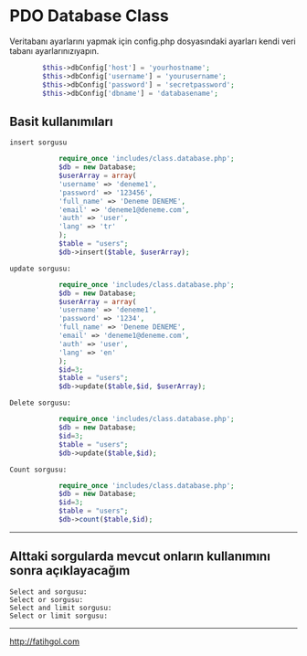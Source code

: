 PDO Database Class
=================

Veritabanı ayarlarını yapmak için config.php dosyasındaki ayarları kendi veri tabanı ayarlarınızıyapın.
```php
		$this->dbConfig['host'] = 'yourhostname';
        $this->dbConfig['username'] = 'yourusername';
        $this->dbConfig['password'] = 'secretpassword';
        $this->dbConfig['dbname'] = 'databasename';
```
Basit kullanımıları
-------------------
	insert sorgusu
```php
			require_once 'includes/class.database.php';
			$db = new Database;
			$userArray = array(
			'username' => 'deneme1',
			'password' => '123456',
			'full_name' => 'Deneme DENEME',
			'email' => 'deneme1@deneme.com',
			'auth' => 'user',
			'lang' => 'tr'
			);
			$table = "users";
			$db->insert($table, $userArray);
```
	update sorgusu:
```php
			require_once 'includes/class.database.php';
			$db = new Database;
			$userArray = array(
			'username' => 'deneme1',
			'password' => '1234',
			'full_name' => 'Deneme DENEME',
			'email' => 'deneme1@deneme.com',
			'auth' => 'user',
			'lang' => 'en'
			);
			$id=3;
			$table = "users";
			$db->update($table,$id, $userArray);
```
	Delete sorgusu:
```php
			require_once 'includes/class.database.php';
			$db = new Database;
			$id=3;
			$table = "users";
			$db->update($table,$id);
```
	Count sorgusu:
```php
			require_once 'includes/class.database.php';
			$db = new Database;
			$id=3;
			$table = "users";
			$db->count($table,$id);
```
---------------
Alttaki sorgularda mevcut onların kullanımını sonra açıklayacağım
---------------
	Select and sorgusu:
	Select or sorgusu:
	Select and limit sorgusu:
	Select or limit sorgusu:
---------------
http://fatihgol.com
